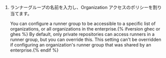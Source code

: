 1. ランナーグループの名前を入力し、Organization アクセスのポリシーを割り当てます。

    You can configure a runner group to be accessible to a specific list of organizations, or all organizations in the enterprise.{% ifversion ghec or ghes %} By default, only private repositories can access runners in a runner group, but you can override this. This setting can't be overridden if configuring an organization's runner group that was shared by an enterprise.{% endif %}
